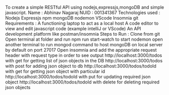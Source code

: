 To create a simple RESTful API using nodejs,expressjs,mongoDB and simple javascript.
Name : Abhinav Nagaraj 
NUID : 001341367
Technologies used :
Nodejs
Expressjs
npm
mongoDB
nodemon
VScode
Insomnia
git
Requirements :
A functioning laptop to act as a local host
A code editor to view and edit javascript code (example intelliJ or VScode)
An API development platform like postman/insomnia
Steps to Run :
Clone from git
Open terminal at folder and run npm run start-watch to start nodemon
open another terminal to run mongod command to host mongoDB on local server by default on port 27017
Open insomnia and add the appropriate request header with request type in order to see output
http://localhost:3000/todos with get for getting list of json objects in the DB
http://localhost:3000/todos with post for adding json object to db
http://localhost:3000/todos/todoId with get for getting json object with particular id
http://localhost:3000/todos/todoId with put for updating required json object
http://localhost:3000/todos/todoId with delete for deleting required json objects   
